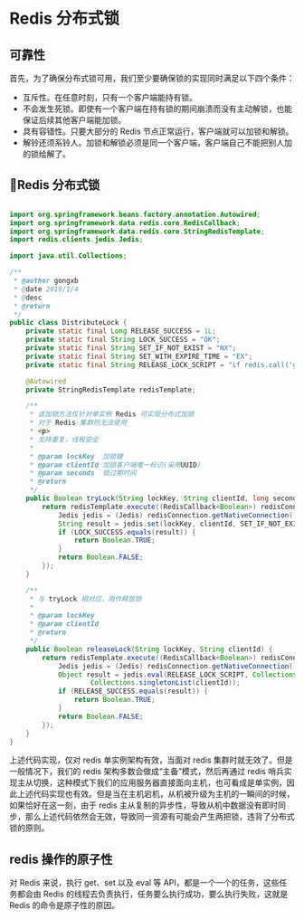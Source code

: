 # Redis 分布式锁

## 可靠性

首先，为了确保分布式锁可用，我们至少要确保锁的实现同时满足以下四个条件：

- 互斥性。在任意时刻，只有一个客户端能持有锁。
- 不会发生死锁。即使有一个客户端在持有锁的期间崩溃而没有主动解锁，也能保证后续其他客户端能加锁。
- 具有容错性。只要大部分的 Redis 节点正常运行，客户端就可以加锁和解锁。
- 解铃还须系铃人。加锁和解锁必须是同一个客户端，客户端自己不能把别人加的锁给解了。

## Redis 分布式锁

```java

import org.springframework.beans.factory.annotation.Autowired;
import org.springframework.data.redis.core.RedisCallback;
import org.springframework.data.redis.core.StringRedisTemplate;
import redis.clients.jedis.Jedis;

import java.util.Collections;

/**
 * @author gongxb
 * @date 2019/1/4
 * @desc
 * @return
 */
public class DistributeLock {
    private static final Long RELEASE_SUCCESS = 1L;
    private static final String LOCK_SUCCESS = "OK";
    private static final String SET_IF_NOT_EXIST = "NX";
    private static final String SET_WITH_EXPIRE_TIME = "EX";
    private static final String RELEASE_LOCK_SCRIPT = "if redis.call('get', KEYS[1]) == ARGV[1] then return redis.call('del', KEYS[1]) else return 0 end";

    @Autowired
    private StringRedisTemplate redisTemplate;

    /**
     * 该加锁方法仅针对单实例 Redis 可实现分布式加锁
     * 对于 Redis 集群则无法使用
     * <p>
     * 支持重复，线程安全
     *
     * @param lockKey  加锁键
     * @param clientId 加锁客户端唯一标识(采用UUID)
     * @param seconds  锁过期时间
     * @return
     */
    public Boolean tryLock(String lockKey, String clientId, long seconds) {
        return redisTemplate.execute((RedisCallback<Boolean>) redisConnection -> {
            Jedis jedis = (Jedis) redisConnection.getNativeConnection();
            String result = jedis.set(lockKey, clientId, SET_IF_NOT_EXIST, SET_WITH_EXPIRE_TIME, seconds);
            if (LOCK_SUCCESS.equals(result)) {
                return Boolean.TRUE;
            }
            return Boolean.FALSE;
        });
    }

    /**
     * 与 tryLock 相对应，用作释放锁
     *
     * @param lockKey
     * @param clientId
     * @return
     */
    public Boolean releaseLock(String lockKey, String clientId) {
        return redisTemplate.execute((RedisCallback<Boolean>) redisConnection -> {
            Jedis jedis = (Jedis) redisConnection.getNativeConnection();
            Object result = jedis.eval(RELEASE_LOCK_SCRIPT, Collections.singletonList(lockKey),
                    Collections.singletonList(clientId));
            if (RELEASE_SUCCESS.equals(result)) {
                return Boolean.TRUE;
            }
            return Boolean.FALSE;
        });
    }
}

```

上述代码实现，仅对 redis 单实例架构有效，当面对 redis 集群时就无效了。但是一般情况下，我们的 redis 架构多数会做成“主备”模式，然后再通过 redis 哨兵实现主从切换，这种模式下我们的应用服务器直接面向主机，也可看成是单实例，因此上述代码实现也有效。但是当在主机宕机，从机被升级为主机的一瞬间的时候，如果恰好在这一刻，由于 redis 主从复制的异步性，导致从机中数据没有即时同步，那么上述代码依然会无效，导致同一资源有可能会产生两把锁，违背了分布式锁的原则。

## redis 操作的原子性

对 Redis 来说，执行 get、set 以及 eval 等 API，都是一个一个的任务，这些任务都会由 Redis 的线程去负责执行，任务要么执行成功，要么执行失败，这就是 Redis 的命令是原子性的原因。
